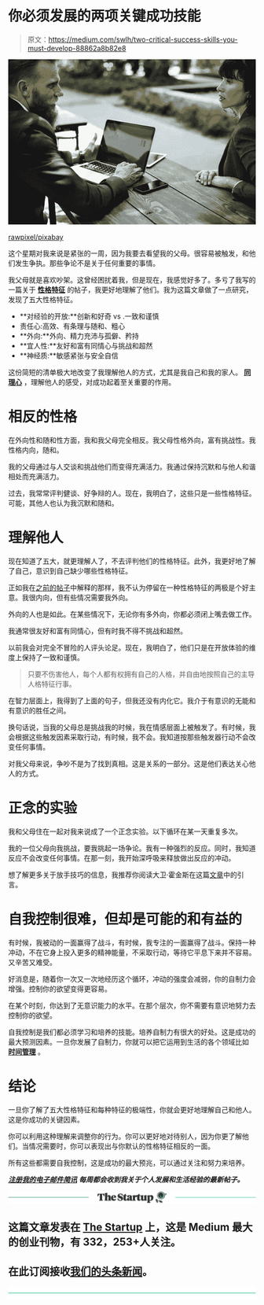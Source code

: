 # 你必须发展的两项关键成功技能

> 原文：<https://medium.com/swlh/two-critical-success-skills-you-must-develop-88862a8b82e8>

![](img/2870498a98805275a13388b41e07ab7f.png)

[rawpixel/pixabay](https://pixabay.com/en/beard-brainstorming-business-2286440/)

这个星期对我来说是紧张的一周，因为我要去看望我的父母。很容易被触发，和他们发生争执。那些争论不是关于任何重要的事情。

我父母就是喜欢吵架。这曾经困扰着我，但是现在，我感觉好多了。多亏了我写的一篇关于 [**性格特征**](https://ideavisionaction.com/personal-development/determine-and-cultivate-the-personality-traits-that-serve-your-goals/) 的帖子，我更好地理解了他们。我为这篇文章做了一点研究，发现了五大性格特征。

*   **对经验的开放:**创新和好奇 vs .一致和谨慎
*   责任心:高效、有条理与随和、粗心
*   **外向:**外向、精力充沛与孤僻、矜持
*   **宜人性:**友好和富有同情心与挑战和超然
*   **神经质:**敏感紧张与安全自信

这份简短的清单极大地改变了我理解他人的方式，尤其是我自己和我的家人。 [**同理心**](https://ideavisionaction.com/personal-development/the-critical-principle-youre-violating/) ，理解他人的感受，对成功起着至关重要的作用。

# 相反的性格

在外向性和随和性方面，我和我父母完全相反。我父母性格外向，富有挑战性。我性格内向，随和。

我的父母通过与人交谈和挑战他们而变得充满活力。我通过保持沉默和与他人和谐相处而充满活力。

过去，我常常评判健谈、好争辩的人。现在，我明白了，这些只是一些性格特征。可能，其他人也认为我沉默和随和。

# 理解他人

现在知道了五大，就更理解人了，不去评判他们的性格特征。此外，我更好地了解了自己，意识到自己缺少哪些性格特征。

正如我在[之前的帖子](https://ideavisionaction.com/personal-development/integrating-seemingly-opposite-personality-traits-for-high-performance-and-success/)中解释的那样，我不认为停留在一种性格特征的两极是个好主意。我很内向，但有些情况需要我外向。

外向的人也是如此。在某些情况下，无论你有多外向，你都必须闭上嘴去做工作。

我通常很友好和富有同情心，但有时我不得不挑战和超然。

以前我会对完全不冒险的人评头论足。现在，我明白了，他们只是在开放体验的维度上保持了一致和谨慎。

> 只要不伤害他人，每个人都有权拥有自己的人格，并自由地按照自己的主导人格特征行事。

在智力层面上，我得到了上面的句子，但我还没有内化它。我介于有意识的无能和有意识的胜任之间。

换句话说，当我的父母总是挑战我的时候，我在情感层面上被触发了。有时候，我会根据这些触发因素采取行动，有时候，我不会。我知道按那些触发器行动不会改变任何事情。

对我父母来说，争吵不是为了找到真相。这是关系的一部分。这是他们表达关心他人的方式。

# 正念的实验

我和父母住在一起对我来说成了一个正念实验。以下循环在某一天重复多次。

我的一位父母向我挑战，要我挑起一场争论。我有一种强烈的反应。同时，我知道反应不会改变任何事情。在那一刻，我开始深呼吸来释放做出反应的冲动。

想了解更多关于放手技巧的信息，我推荐你阅读大卫·霍金斯在这篇[文章](https://ideavisionaction.com/personal-development/using-emotional-intelligence-to-overcome-your-dysfunctional-patterns/)中的引言。

# 自我控制很难，但却是可能的和有益的

有时候，我被动的一面赢得了战斗，有时候，我专注的一面赢得了战斗。保持一种冲动，不在它身上投入更多的精神能量，不采取行动，等待它平息下来并不容易。又辛苦又难受。

好消息是，随着你一次又一次地经历这个循环，冲动的强度会减弱，你的自制力会增强。控制你的欲望变得更容易。

在某个时刻，你达到了无意识能力的水平。在那个层次，你不需要有意识地努力去控制你的欲望。

自我控制是我们都必须学习和培养的技能。培养自制力有很大的好处。这是成功的最大预测因素。一旦你发展了自制力，你就可以把它运用到生活的各个领域比如 [**时间管理**](https://ideavisionaction.com/productivity/the-overlooked-variable-of-time-management/) 。

# 结论

一旦你了解了五大性格特征和每种特征的极端性，你就会更好地理解自己和他人。这是你成功的关键因素。

你可以利用这种理解来调整你的行为。你可以更好地对待别人，因为你更了解他们。当情况需要时，你可以表现出与你默认的性格特征相反的一面。

所有这些都需要自我控制，这是成功的最大预兆，可以通过关注和努力来培养。

[***注册我的电子邮件简讯***](https://ideavisionaction.com/email-newsletter/) ***每周都会收到我关于个人发展和生活经验的最新帖子。***

[![](img/308a8d84fb9b2fab43d66c117fcc4bb4.png)](https://medium.com/swlh)

## 这篇文章发表在 [The Startup](https://medium.com/swlh) 上，这是 Medium 最大的创业刊物，有 332，253+人关注。

## 在此订阅接收[我们的头条新闻](http://growthsupply.com/the-startup-newsletter/)。

[![](img/b0164736ea17a63403e660de5dedf91a.png)](https://medium.com/swlh)